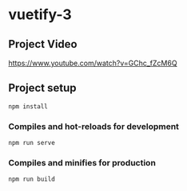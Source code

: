 # vuetify-3

## Project Video

https://www.youtube.com/watch?v=GChc_fZcM6Q

## Project setup
```
npm install
```

### Compiles and hot-reloads for development
```
npm run serve
```

### Compiles and minifies for production
```
npm run build
```


